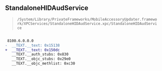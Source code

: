 ## StandaloneHIDAudService

> `/System/Library/PrivateFrameworks/MobileAccessoryUpdater.framework/XPCServices/StandaloneHIDAudService.xpc/StandaloneHIDAudService`

```diff

 8100.6.0.0.0
-  __TEXT.__text: 0x15138
+  __TEXT.__text: 0x150dc
   __TEXT.__auth_stubs: 0x830
   __TEXT.__objc_stubs: 0x29e0
   __TEXT.__objc_methlist: 0xc30

```
